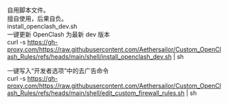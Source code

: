 自用脚本文件。  
擅自使用，后果自负。  
install_openclash_dev.sh  
一键更新 OpenClash 为最新 dev 版本  
curl -s https://gh-proxy.com/https://raw.githubusercontent.com/Aethersailor/Custom_OpenClash_Rules/refs/heads/main/shell/install_openclash_dev.sh | sh
  
一键写入“开发者选项”中的去广告命令  
curl -s https://gh-proxy.com/https://raw.githubusercontent.com/Aethersailor/Custom_OpenClash_Rules/refs/heads/main/shell/edit_custom_firewall_rules.sh | sh